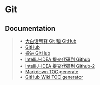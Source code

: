 # Git

## Documentation
> * [大白话解释 Git 和 GitHub](http://blog.jobbole.com/111187/)
> * [GitHub](https://github.com/)
> * [搬进 GitHub](http://gitbeijing.com/)
> * [IntelliJ-IDEA 提交代码到 Github](https://github.com/FatliTalk/blog/issues/11)
> * [IntelliJ-IDEA 提交代码到 Github-2](https://blog.csdn.net/rongxiang111/article/details/78120126)
> * [Markdown TOC generate](https://magnetikonline.github.io/markdown-toc-generate/)
> * [GitHub Wiki TOC generator](https://ecotrust-canada.github.io/markdown-toc/)

